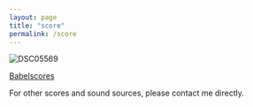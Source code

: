 ```yaml
---
layout: page
title: "score"
permalink: /score
---
```

![DSC05569](https://github.com/kbys88/kbys88.github.io/assets/142012962/51b6747c-cd79-4d94-92fc-da47fb06a238)

<a href="https://www.babelscores.com/fr/SachieKobayashi">Babelscores</a>

For other scores and sound sources, please contact me directly.
